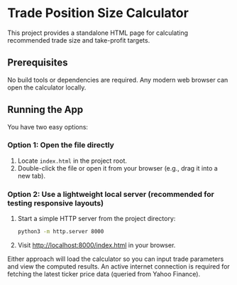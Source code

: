 # Trade Position Size Calculator

This project provides a standalone HTML page for calculating recommended trade size and take-profit targets.

## Prerequisites
No build tools or dependencies are required. Any modern web browser can open the calculator locally.

## Running the App
You have two easy options:

### Option 1: Open the file directly
1. Locate `index.html` in the project root.
2. Double-click the file or open it from your browser (e.g., drag it into a new tab).

### Option 2: Use a lightweight local server (recommended for testing responsive layouts)
1. Start a simple HTTP server from the project directory:
   ```bash
   python3 -m http.server 8000
   ```
2. Visit [http://localhost:8000/index.html](http://localhost:8000/index.html) in your browser.

Either approach will load the calculator so you can input trade parameters and view the computed results. An active internet connection is required for fetching the latest ticker price data (queried from Yahoo Finance).
